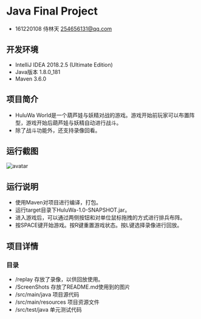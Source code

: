 # Java Final Project
* 161220108 侍林天 <254656131@qq.com>
## 开发环境
* IntelliJ IDEA 2018.2.5 (Ultimate Edition)
* Java版本 1.8.0_181
* Maven 3.6.0
## 项目简介
* HuluWa World是一个葫芦娃与妖精对战的游戏。游戏开始前玩家可以布置阵型，游戏开始后葫芦娃与妖精自动进行战斗。
* 除了战斗功能外，还支持录像回看。
## 运行截图  
![avatar]("ScreenShots/battle1.png")
## 运行说明
* 使用Maven对项目进行编译，打包。
* 运行target目录下HuluWa-1.0-SNAPSHOT.jar。
* 进入游戏后，可以通过两侧按钮和对单位鼠标拖拽的方式进行排兵布阵。
* 按SPACE键开始游戏。按R键重置游戏状态。按L键选择录像进行回放。
## 项目详情
### 目录
* /replay 存放了录像，以供回放使用。
* /ScreenShots 存放了README.md使用到的图片
* /src/main/java 项目源代码
* /src/main/resources 项目资源文件
* /src/test/java 单元测试代码
